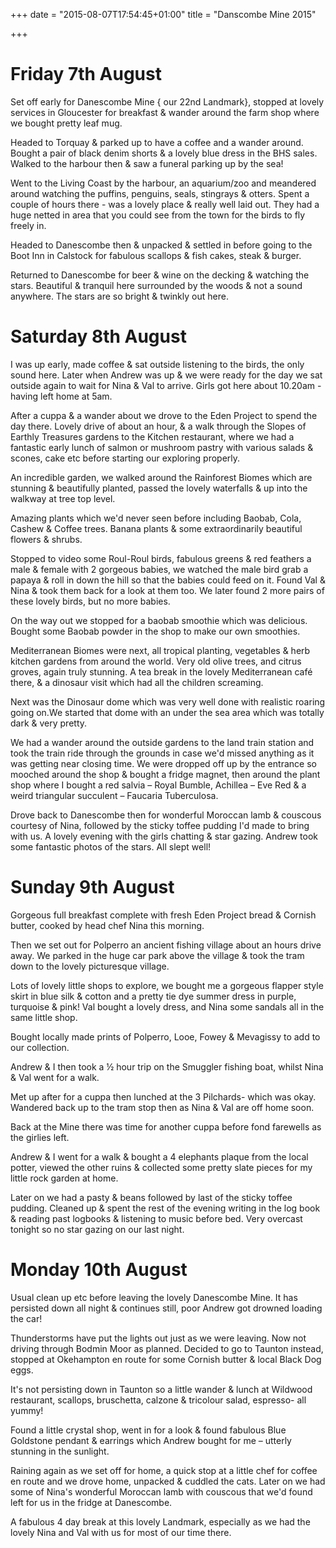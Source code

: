 +++
date = "2015-08-07T17:54:45+01:00"
title = "Danscombe Mine 2015"

+++

Friday 7th August
=

Set off early for Danescombe Mine { our 22nd Landmark}, stopped at lovely services in Gloucester for breakfast & wander around the farm shop where we bought pretty leaf mug.

Headed to Torquay & parked up to have a coffee and a wander around. Bought a pair of black denim shorts & a lovely blue dress in the BHS sales. Walked to the harbour then & saw a funeral parking up by the sea!

Went to the Living Coast by the harbour, an aquarium/zoo and meandered around watching the puffins, penguins, seals, stingrays & otters. Spent a couple of hours there - was a lovely place & really well laid out. They had a huge netted in area that you could see from the town for the birds to fly freely in.

Headed to Danescombe then & unpacked & settled in before going to the Boot Inn in Calstock for fabulous scallops & fish cakes, steak & burger.

Returned to Danescombe for beer & wine on the decking & watching the stars. Beautiful & tranquil here surrounded by the woods & not a sound anywhere. The stars are so bright & twinkly out here.

Saturday 8th August
=

I was up early, made coffee & sat outside listening to the birds, the only sound here. Later when Andrew was up & we were ready for the day we sat outside again to wait for Nina & Val to arrive. Girls got here about 10.20am - having left home at 5am.

After a cuppa & a wander about we drove to the Eden Project to spend the day there. Lovely drive of about an hour, & a walk through the Slopes of Earthly Treasures gardens to the Kitchen restaurant, where we had a fantastic early lunch of salmon or mushroom pastry with various salads & scones, cake etc before starting our exploring properly.

An incredible garden, we walked around the Rainforest Biomes which are stunning & beautifully planted, passed the lovely waterfalls & up into the walkway at tree top level.

Amazing plants which we'd never seen before including Baobab, Cola, Cashew & Coffee trees. Banana plants & some extraordinarily beautiful flowers & shrubs.

Stopped to video some Roul-Roul birds, fabulous greens & red feathers a male & female with 2 gorgeous babies, we watched the male bird grab a papaya & roll in down the hill so that the babies could feed on it. Found Val & Nina & took them back for a look at them too. We later found 2 more pairs of these lovely birds, but no more babies.

On the way out we stopped for a baobab smoothie which was delicious. Bought some Baobab powder in the shop to make our own smoothies.

Mediterranean Biomes were next, all tropical planting, vegetables & herb kitchen gardens from around the world. Very old olive trees, and citrus groves, again truly stunning. A tea break in the lovely Mediterranean café there, & a dinosaur visit which had all the children screaming.

Next was the Dinosaur dome which was very well done with realistic roaring going on.We started that dome with an under the sea area which was totally dark & very pretty.

We had a wander around the outside gardens to the land train station and took the train ride through the grounds in case we'd missed anything as it was getting near closing time. We were dropped off up by the entrance so mooched around the shop & bought a fridge magnet, then around the plant shop where I bought a red salvia – Royal Bumble,  Achillea – Eve Red & a weird triangular succulent – Faucaria Tuberculosa.

Drove back to Danescombe then for wonderful Moroccan lamb & couscous courtesy of Nina, followed by the sticky toffee pudding I'd made to bring with us. A lovely evening with the girls chatting & star gazing. Andrew took some fantastic photos of the stars. All slept well!

Sunday 9th August
=

Gorgeous full breakfast complete with fresh Eden Project bread & Cornish butter, cooked by head chef Nina this morning.

Then we set out for Polperro an ancient fishing village about an hours drive away. We parked in the huge car park above the village & took the tram down to the lovely picturesque village.

Lots of lovely little shops to explore, we bought me a gorgeous flapper style skirt in blue silk & cotton and a pretty tie dye summer dress in purple, turquoise & pink! Val bought a lovely dress, and Nina some sandals all in the same little shop.

Bought locally made prints of Polperro, Looe, Fowey & Mevagissy to add to our collection.

Andrew & I then took a ½ hour trip on the Smuggler fishing boat, whilst Nina & Val went for a walk.

Met up after for a cuppa then lunched at the 3 Pilchards- which was okay. Wandered back up to the tram stop then as Nina & Val are off home soon.

Back at the Mine there was time for another cuppa before fond farewells as the girlies left.

Andrew & I went for a walk & bought a 4 elephants plaque from the local potter, viewed the other ruins & collected some pretty slate pieces for my little rock garden at home.

Later on we had a pasty & beans followed by last of the sticky toffee pudding. Cleaned up & spent the rest of the evening writing in the log book & reading past logbooks & listening to music before bed. Very overcast tonight so no star gazing on our last night.

Monday 10th August
=

Usual clean up etc before leaving the lovely Danescombe Mine. It has persisted down all night & continues still, poor Andrew got drowned loading the car!

Thunderstorms have put the lights out just as we were leaving. Now not driving through Bodmin Moor as planned. Decided to go to Taunton instead, stopped at Okehampton en route for some Cornish butter & local Black Dog eggs.

It's not persisting down in Taunton so a little wander & lunch at Wildwood restaurant, scallops, bruschetta, calzone & tricolour salad, espresso- all yummy!

Found a little crystal shop, went in for a look & found fabulous Blue Goldstone pendant & earrings which Andrew bought for me – utterly stunning in the sunlight.

Raining again as we set off for home, a quick stop at a little chef for coffee en route and we drove home, unpacked & cuddled the cats. Later on we had some of Nina's wonderful Moroccan lamb with couscous that we'd found left for us in the fridge at Danescombe.

A fabulous 4 day break at this lovely Landmark, especially as we had the lovely Nina and Val with us for most of our time there.
